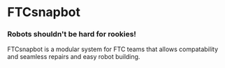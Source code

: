 # FTCsnapbot
### Robots shouldn't be hard for rookies! 

FTCsnapbot is a modular system for FTC teams that allows compatability and seamless repairs and easy robot building.
